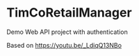 # TimCoRetailManager

Demo Web API project with authentication

Based on https://youtu.be/_LdiqQ13NBo
